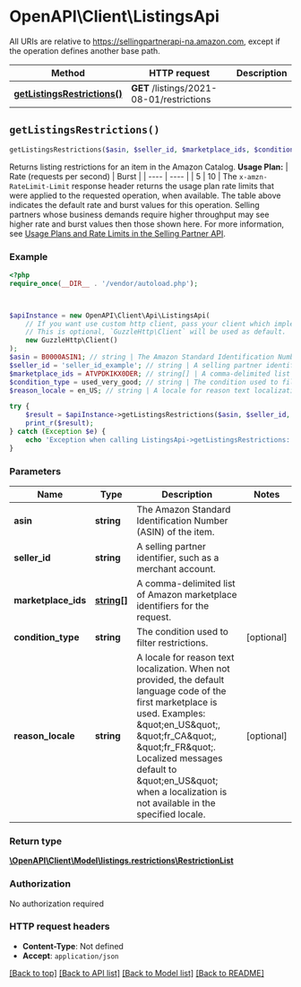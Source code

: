 # OpenAPI\Client\ListingsApi

All URIs are relative to https://sellingpartnerapi-na.amazon.com, except if the operation defines another base path.

| Method | HTTP request | Description |
| ------------- | ------------- | ------------- |
| [**getListingsRestrictions()**](ListingsApi.md#getListingsRestrictions) | **GET** /listings/2021-08-01/restrictions |  |


## `getListingsRestrictions()`

```php
getListingsRestrictions($asin, $seller_id, $marketplace_ids, $condition_type, $reason_locale): \OpenAPI\Client\Model\listings.restrictions\RestrictionList
```



Returns listing restrictions for an item in the Amazon Catalog.   **Usage Plan:**  | Rate (requests per second) | Burst | | ---- | ---- | | 5 | 10 |  The `x-amzn-RateLimit-Limit` response header returns the usage plan rate limits that were applied to the requested operation, when available. The table above indicates the default rate and burst values for this operation. Selling partners whose business demands require higher throughput may see higher rate and burst values then those shown here. For more information, see [Usage Plans and Rate Limits in the Selling Partner API](doc:usage-plans-and-rate-limits-in-the-sp-api).

### Example

```php
<?php
require_once(__DIR__ . '/vendor/autoload.php');



$apiInstance = new OpenAPI\Client\Api\ListingsApi(
    // If you want use custom http client, pass your client which implements `GuzzleHttp\ClientInterface`.
    // This is optional, `GuzzleHttp\Client` will be used as default.
    new GuzzleHttp\Client()
);
$asin = B0000ASIN1; // string | The Amazon Standard Identification Number (ASIN) of the item.
$seller_id = 'seller_id_example'; // string | A selling partner identifier, such as a merchant account.
$marketplace_ids = ATVPDKIKX0DER; // string[] | A comma-delimited list of Amazon marketplace identifiers for the request.
$condition_type = used_very_good; // string | The condition used to filter restrictions.
$reason_locale = en_US; // string | A locale for reason text localization. When not provided, the default language code of the first marketplace is used. Examples: \"en_US\", \"fr_CA\", \"fr_FR\". Localized messages default to \"en_US\" when a localization is not available in the specified locale.

try {
    $result = $apiInstance->getListingsRestrictions($asin, $seller_id, $marketplace_ids, $condition_type, $reason_locale);
    print_r($result);
} catch (Exception $e) {
    echo 'Exception when calling ListingsApi->getListingsRestrictions: ', $e->getMessage(), PHP_EOL;
}
```

### Parameters

| Name | Type | Description  | Notes |
| ------------- | ------------- | ------------- | ------------- |
| **asin** | **string**| The Amazon Standard Identification Number (ASIN) of the item. | |
| **seller_id** | **string**| A selling partner identifier, such as a merchant account. | |
| **marketplace_ids** | [**string[]**](../Model/string.md)| A comma-delimited list of Amazon marketplace identifiers for the request. | |
| **condition_type** | **string**| The condition used to filter restrictions. | [optional] |
| **reason_locale** | **string**| A locale for reason text localization. When not provided, the default language code of the first marketplace is used. Examples: \&quot;en_US\&quot;, \&quot;fr_CA\&quot;, \&quot;fr_FR\&quot;. Localized messages default to \&quot;en_US\&quot; when a localization is not available in the specified locale. | [optional] |

### Return type

[**\OpenAPI\Client\Model\listings.restrictions\RestrictionList**](../Model/RestrictionList.md)

### Authorization

No authorization required

### HTTP request headers

- **Content-Type**: Not defined
- **Accept**: `application/json`

[[Back to top]](#) [[Back to API list]](../../README.md#endpoints)
[[Back to Model list]](../../README.md#models)
[[Back to README]](../../README.md)

